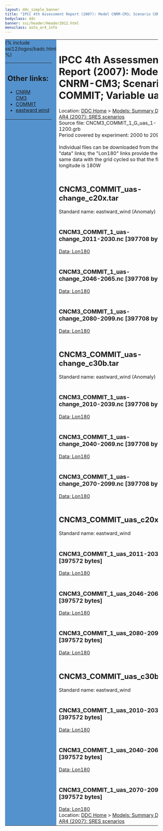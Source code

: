 ```yaml
---
layout: ddc_simple_banner
title: "IPCC 4th Assessment Report (2007): Model CNRM-CM3; Scenario COMMIT; Variable uas"
bodyclass: ddc
banner: ssi/header/Header2012.html
menuclass: auto_ar4_info
---
```



<table width="100%" border="0" cellspacing="0" cellpadding="0" style="border-collapse: collapse;">
<tr style="margin:0;padding:0;border:0;">
<td style="margin:0;padding:0;border:0;height:1pt;width:150pt;background:#5492CD;" valign="top" >

<div id="lh-col2" class="auto_ar4_info">
<table class="menumain" bgcolor="#5492CD" cellspacing="0" width="100%" border="0">
<tr><td>
<h2> Other links:</h2>
<ul>
<li><a href="/auto/ar4/model-CNRM-CM3.html">CNRM<br/>CM3</a></li>
<li><a href="/auto/ar4/scenario-COMMIT.html">COMMIT</a></li>
<li><a href="/auto/ar4/var-eastward_wind.html">eastward wind</a></li>
</ul>
</td></tr>
{% include ssi12/logos/badc.html %}
</table>
</div>
</td>
<td><h1>IPCC 4th Assessment Report (2007): Model CNRM-CM3; Scenario COMMIT; Variable uas</h1>

<!-- Breadcrumb1 -->
<div id="breadcrumb1" align="left">
Location: <a href="/index.html">DDC Home</a> > <a href="/sim/gcm_clim/">Models: Summary Data</a>
> <a href="/sim/gcm_clim/SRES_AR4/index.html">AR4 (2007): SRES scenarios</a>
</div>
<!-- End of Breadcrumb1 -->Source file: CNCM3_COMMIT_1_G_uas_1-1200.grb
<br/>
Period covered by experiment: 2000 to 2099<br/>
<br/>Individual files can be downloaded from the "data" links; the "Lon180" links provide the same data
         with the grid cycled so that the first longitude is 180W<br/>
<br/><h2>CNCM3_COMMIT_uas-change_c20x.tar</h2>
Standard name: eastward_wind (Anomaly)<br>
<br/><h3>CNCM3_COMMIT_1_uas-change_2011-2030.nc [397708 bytes]</h3>
<a href="http://apps.ipcc-data.org/cgi-bin/downl/ar4_nc/uas/CNCM3_COMMIT_1_uas-change_2011-2030.nc">Data; </a><a href="http://apps.ipcc-data.org/cgi-bin/downl/ar4_nc/uas/CNCM3_COMMIT_1_uas-change_2011-2030.cyto180.nc"> Lon180</a><br/>
<br/><h3>CNCM3_COMMIT_1_uas-change_2046-2065.nc [397708 bytes]</h3>
<a href="http://apps.ipcc-data.org/cgi-bin/downl/ar4_nc/uas/CNCM3_COMMIT_1_uas-change_2046-2065.nc">Data; </a><a href="http://apps.ipcc-data.org/cgi-bin/downl/ar4_nc/uas/CNCM3_COMMIT_1_uas-change_2046-2065.cyto180.nc"> Lon180</a><br/>
<br/><h3>CNCM3_COMMIT_1_uas-change_2080-2099.nc [397708 bytes]</h3>
<a href="http://apps.ipcc-data.org/cgi-bin/downl/ar4_nc/uas/CNCM3_COMMIT_1_uas-change_2080-2099.nc">Data; </a><a href="http://apps.ipcc-data.org/cgi-bin/downl/ar4_nc/uas/CNCM3_COMMIT_1_uas-change_2080-2099.cyto180.nc"> Lon180</a><br/>
<br/><h2>CNCM3_COMMIT_uas-change_c30b.tar</h2>
Standard name: eastward_wind (Anomaly)<br>
<br/><h3>CNCM3_COMMIT_1_uas-change_2010-2039.nc [397708 bytes]</h3>
<a href="http://apps.ipcc-data.org/cgi-bin/downl/ar4_nc/uas/CNCM3_COMMIT_1_uas-change_2010-2039.nc">Data; </a><a href="http://apps.ipcc-data.org/cgi-bin/downl/ar4_nc/uas/CNCM3_COMMIT_1_uas-change_2010-2039.cyto180.nc"> Lon180</a><br/>
<br/><h3>CNCM3_COMMIT_1_uas-change_2040-2069.nc [397708 bytes]</h3>
<a href="http://apps.ipcc-data.org/cgi-bin/downl/ar4_nc/uas/CNCM3_COMMIT_1_uas-change_2040-2069.nc">Data; </a><a href="http://apps.ipcc-data.org/cgi-bin/downl/ar4_nc/uas/CNCM3_COMMIT_1_uas-change_2040-2069.cyto180.nc"> Lon180</a><br/>
<br/><h3>CNCM3_COMMIT_1_uas-change_2070-2099.nc [397708 bytes]</h3>
<a href="http://apps.ipcc-data.org/cgi-bin/downl/ar4_nc/uas/CNCM3_COMMIT_1_uas-change_2070-2099.nc">Data; </a><a href="http://apps.ipcc-data.org/cgi-bin/downl/ar4_nc/uas/CNCM3_COMMIT_1_uas-change_2070-2099.cyto180.nc"> Lon180</a><br/>
<br/><h2>CNCM3_COMMIT_uas_c20x.tar</h2>
Standard name: eastward_wind<br>
<br/><h3>CNCM3_COMMIT_1_uas_2011-2030.nc [397572 bytes]</h3>
<a href="http://apps.ipcc-data.org/cgi-bin/downl/ar4_nc/uas/CNCM3_COMMIT_1_uas_2011-2030.nc">Data; </a><a href="http://apps.ipcc-data.org/cgi-bin/downl/ar4_nc/uas/CNCM3_COMMIT_1_uas_2011-2030.cyto180.nc"> Lon180</a><br/>
<br/><h3>CNCM3_COMMIT_1_uas_2046-2065.nc [397572 bytes]</h3>
<a href="http://apps.ipcc-data.org/cgi-bin/downl/ar4_nc/uas/CNCM3_COMMIT_1_uas_2046-2065.nc">Data; </a><a href="http://apps.ipcc-data.org/cgi-bin/downl/ar4_nc/uas/CNCM3_COMMIT_1_uas_2046-2065.cyto180.nc"> Lon180</a><br/>
<br/><h3>CNCM3_COMMIT_1_uas_2080-2099.nc [397572 bytes]</h3>
<a href="http://apps.ipcc-data.org/cgi-bin/downl/ar4_nc/uas/CNCM3_COMMIT_1_uas_2080-2099.nc">Data; </a><a href="http://apps.ipcc-data.org/cgi-bin/downl/ar4_nc/uas/CNCM3_COMMIT_1_uas_2080-2099.cyto180.nc"> Lon180</a><br/>
<br/><h2>CNCM3_COMMIT_uas_c30b.tar</h2>
Standard name: eastward_wind<br>
<br/><h3>CNCM3_COMMIT_1_uas_2010-2039.nc [397572 bytes]</h3>
<a href="http://apps.ipcc-data.org/cgi-bin/downl/ar4_nc/uas/CNCM3_COMMIT_1_uas_2010-2039.nc">Data; </a><a href="http://apps.ipcc-data.org/cgi-bin/downl/ar4_nc/uas/CNCM3_COMMIT_1_uas_2010-2039.cyto180.nc"> Lon180</a><br/>
<br/><h3>CNCM3_COMMIT_1_uas_2040-2069.nc [397572 bytes]</h3>
<a href="http://apps.ipcc-data.org/cgi-bin/downl/ar4_nc/uas/CNCM3_COMMIT_1_uas_2040-2069.nc">Data; </a><a href="http://apps.ipcc-data.org/cgi-bin/downl/ar4_nc/uas/CNCM3_COMMIT_1_uas_2040-2069.cyto180.nc"> Lon180</a><br/>
<br/><h3>CNCM3_COMMIT_1_uas_2070-2099.nc [397572 bytes]</h3>
<a href="http://apps.ipcc-data.org/cgi-bin/downl/ar4_nc/uas/CNCM3_COMMIT_1_uas_2070-2099.nc">Data; </a><a href="http://apps.ipcc-data.org/cgi-bin/downl/ar4_nc/uas/CNCM3_COMMIT_1_uas_2070-2099.cyto180.nc"> Lon180</a><br/>
<!-- Breadcrumb2 -->
<div id="breadcrumb2" align="left">
Location: <a href="/index.html">DDC Home</a> > <a href="/sim/gcm_clim/">Models: Summary Data</a>
> <a href="/sim/gcm_clim/SRES_AR4/index.html">AR4 (2007): SRES scenarios</a>
</div>
<!-- End of Breadcrumb2 --></td></tr></table>
